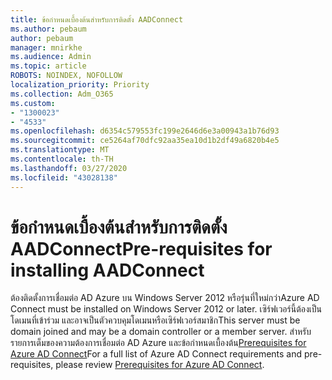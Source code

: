```yaml
---
title: ข้อกําหนดเบื้องต้นสําหรับการติดตั้ง AADConnect
ms.author: pebaum
author: pebaum
manager: mnirkhe
ms.audience: Admin
ms.topic: article
ROBOTS: NOINDEX, NOFOLLOW
localization_priority: Priority
ms.collection: Adm_O365
ms.custom:
- "1300023"
- "4533"
ms.openlocfilehash: d6354c579553fc199e2646d6e3a00943a1b76d93
ms.sourcegitcommit: ce5264af70dfc92aa35ea10d1b2df49a6820b4e5
ms.translationtype: MT
ms.contentlocale: th-TH
ms.lasthandoff: 03/27/2020
ms.locfileid: "43028138"
---
```

# <a name="pre-requisites-for-installing-aadconnect"></a><span data-ttu-id="6dd3d-102">ข้อกําหนดเบื้องต้นสําหรับการติดตั้ง AADConnect</span><span class="sxs-lookup"><span data-stu-id="6dd3d-102">Pre-requisites for installing AADConnect</span></span>

<span data-ttu-id="6dd3d-103">ต้องติดตั้งการเชื่อมต่อ AD Azure บน Windows Server 2012 หรือรุ่นที่ใหม่กว่า</span><span class="sxs-lookup"><span data-stu-id="6dd3d-103">Azure AD Connect must be installed on Windows Server 2012 or later.</span></span> <span data-ttu-id="6dd3d-104">เซิร์ฟเวอร์นี้ต้องเป็นโดเมนที่เข้าร่วม และอาจเป็นตัวควบคุมโดเมนหรือเซิร์ฟเวอร์สมาชิก</span><span class="sxs-lookup"><span data-stu-id="6dd3d-104">This server must be domain joined and may be a domain controller or a member server.</span></span>  <span data-ttu-id="6dd3d-105">สําหรับรายการเต็มของความต้องการเชื่อมต่อ AD Azure และข้อกําหนดเบื้องต้น[Prerequisites for Azure AD Connect](https://docs.microsoft.com/azure/active-directory/hybrid/how-to-connect-install-prerequisites)</span><span class="sxs-lookup"><span data-stu-id="6dd3d-105">For a full list of Azure AD Connect requirements and pre-requisites, please review [Prerequisites for Azure AD Connect](https://docs.microsoft.com/azure/active-directory/hybrid/how-to-connect-install-prerequisites).</span></span>
